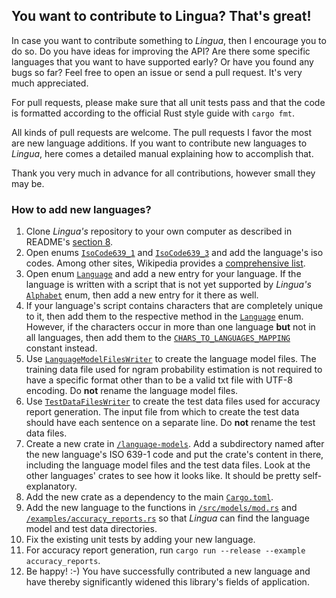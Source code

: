 ## You want to contribute to Lingua? That's great!

In case you want to contribute something to *Lingua*, then I encourage you to do so. Do you have ideas for 
improving the API? Are there some specific languages that you want to have supported early? Or have you 
found any bugs so far? Feel free to open an issue or send a pull request. It's very much appreciated.

For pull requests, please make sure that all unit tests pass and that the code is formatted according to
the official Rust style guide with `cargo fmt`.

All kinds of pull requests are welcome. The pull requests I favor the most are new language additions. If you want
to contribute new languages to *Lingua*, here comes a detailed manual explaining how to accomplish that.

Thank you very much in advance for all contributions, however small they may be.

### How to add new languages?

1. Clone *Lingua's* repository to your own computer as described in README's [section 8][library build url].
2. Open enums [`IsoCode639_1`][isocode639_1 url] and [`IsoCode639_3`][isocode639_3 url] and add the 
language's iso codes. Among other sites, Wikipedia provides a [comprehensive list][wikipedia isocodes list].
3. Open enum [`Language`][language url] and add a new entry for your language. If the language is written
with a script that is not yet supported by *Lingua's* [`Alphabet`][alphabet url] enum, then add a new entry
for it there as well.
4. If your language's script contains characters that are completely unique to it, then add them to the
respective method in the [`Language`][language method url] enum. However, if the characters occur in more 
than one language **but** not in all languages, then add them to the 
[`CHARS_TO_LANGUAGES_MAPPING`][chars to languages mapping url] constant instead.
5. Use [`LanguageModelFilesWriter`][language model files writer url] to create the language model files.
The training data file used for ngram probability estimation is not required to have a specific format
other than to be a valid txt file with UTF-8 encoding. Do **not** rename the language model files.
6. Use [`TestDataFilesWriter`][test data files writer url] to create the test data files used for
accuracy report generation. The input file from which to create the test data should have each
sentence on a separate line. Do **not** rename the test data files.
7. Create a new crate in [`/language-models`][language models directory url]. Add a subdirectory
named after the new language's ISO 639-1 code and put the crate's content in there, including
the language model files and the test data files. Look at the other languages' crates to see
how it looks like. It should be pretty self-explanatory.
8. Add the new crate as a dependency to the main [`Cargo.toml`][cargo toml url].
9. Add the new language to the functions in [`/src/models/mod.rs`][mod rs url] and 
[`/examples/accuracy_reports.rs`][accuracy reports url] so that *Lingua* can find the language
model and test data directories.
10. Fix the existing unit tests by adding your new language.
11. For accuracy report generation, run `cargo run --release --example accuracy_reports`.
12. Be happy! :-) You have successfully contributed a new language and have thereby significantly widened
this library's fields of application. 

[library build url]: https://github.com/pemistahl/lingua-rs#library-build
[isocode639_1 url]: https://github.com/pemistahl/lingua-rs/blob/main/src/isocode.rs#L23
[isocode639_3 url]: https://github.com/pemistahl/lingua-rs/blob/main/src/isocode.rs#L251
[wikipedia isocodes list]: https://en.wikipedia.org/wiki/List_of_ISO_639-1_codes
[language url]: https://github.com/pemistahl/lingua-rs/blob/main/src/language.rs#L27
[language method url]: https://github.com/pemistahl/lingua-rs/blob/main/src/language.rs#L389
[alphabet url]: https://github.com/pemistahl/lingua-rs/blob/main/src/alphabet.rs#L25
[chars to languages mapping url]: https://github.com/pemistahl/lingua-rs/blob/main/src/constant.rs#L34
[language model files writer url]: https://github.com/pemistahl/lingua-rs/blob/main/src/writer.rs#L38
[language models directory url]: https://github.com/pemistahl/lingua-rs/tree/main/language-models
[test data files writer url]: https://github.com/pemistahl/lingua-rs/blob/main/src/writer.rs#L172
[test data directory url]: https://github.com/pemistahl/lingua-rs/tree/main/assets/test/language-testdata
[cargo toml url]: https://github.com/pemistahl/lingua-rs/blob/main/Cargo.toml
[mod rs url]: https://github.com/pemistahl/lingua-rs/blob/main/src/models/mod.rs#L133
[accuracy reports url]: https://github.com/pemistahl/lingua-rs/blob/main/examples/accuracy_reports.rs#L525
